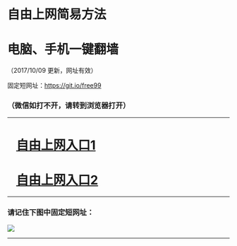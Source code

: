 ﻿# 自由上网简易方法

# 电脑、手机一键翻墙

（2017/10/09 更新，网址有效）

固定短网址：https://git.io/free99

### （微信如打不开，请转到浏览器打开）


***





# &nbsp;&nbsp; <a href="http://ft2464611176.fwq-tz-1001.info/fwqtz01.html?t=100900117828 " target="_blank">自由上网入口1</a>
# &nbsp;&nbsp; <a href="http://ft1138520529.fwq-tz-1002.info/fwqtz02.html?t=100900118502 " target="_blank">自由上网入口2</a>
***

### 请记住下图中固定短网址：

<img src="https://s3-us-west-2.amazonaws.com/fwq-1001/yjfq-20170905okok.png" /> 


***

